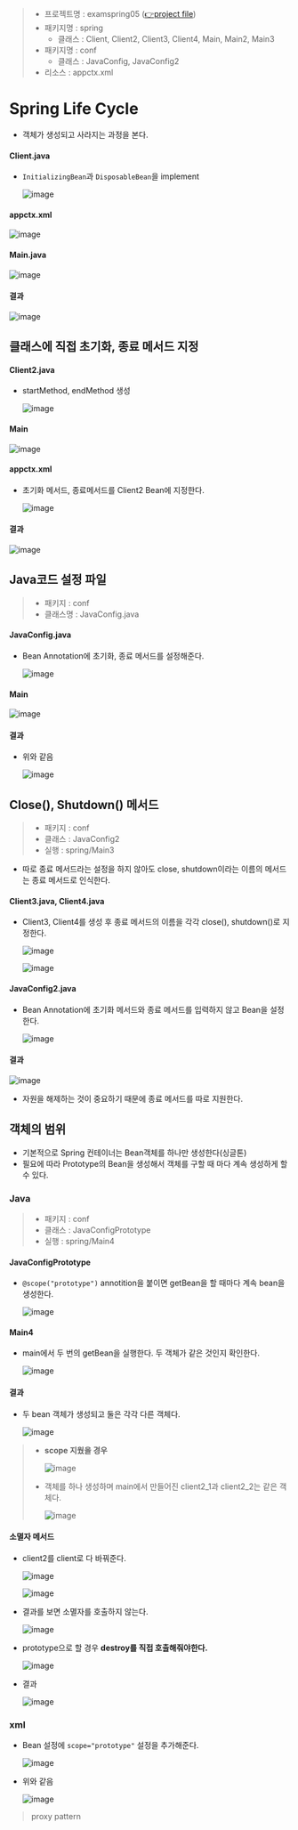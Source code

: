 
> - 프로젝트명 : examspring05 ([👉project file](https://github.com/Clary0122/TIL/tree/main/Spring/project/examspring05))
> - 패키지명 : spring
>   - 클래스 : Client, Client2, Client3, Client4, Main, Main2, Main3
> - 패키지명 : conf
>   - 클래스 : JavaConfig, JavaConfig2
> - 리소스 : appctx.xml
# Spring Life Cycle
- 객체가 생성되고 사라지는 과정을 본다.

#### Client.java
- `InitializingBean`과 `DisposableBean`을 implement
  
  ![image](https://user-images.githubusercontent.com/79209568/121629499-424af780-cab6-11eb-9822-9d9536421d03.png)

#### appctx.xml
  
  ![image](https://user-images.githubusercontent.com/79209568/121630330-e5504100-cab7-11eb-9f86-de6b0c534a45.png)

#### Main.java
  
  ![image](https://user-images.githubusercontent.com/79209568/121630353-eed9a900-cab7-11eb-82f7-9ac674a0063c.png)

#### 결과
  
  ![image](https://user-images.githubusercontent.com/79209568/121635631-868fc500-cac1-11eb-84bd-a58a1a94146b.png)

## 클래스에 직접 초기화, 종료 메서드 지정
#### Client2.java
- startMethod, endMethod 생성
  
  ![image](https://user-images.githubusercontent.com/79209568/121633940-b4273f00-cabe-11eb-8e7c-3830cc3bbc83.png)

#### Main
  
  ![image](https://user-images.githubusercontent.com/79209568/121634011-d0c37700-cabe-11eb-8e27-fc0e96f5cc42.png)

#### appctx.xml
- 초기화 메서드, 종료메서드를 Client2 Bean에 지정한다.
  
  ![image](https://user-images.githubusercontent.com/79209568/121634053-e5a00a80-cabe-11eb-914d-7960dbae57d9.png)

#### 결과
  
  ![image](https://user-images.githubusercontent.com/79209568/121634118-010b1580-cabf-11eb-8689-8d72e9b330b1.png)

## Java코드 설정 파일
> - 패키지 : conf
> - 클래스명 : JavaConfig.java


#### JavaConfig.java
- Bean Annotation에 초기화, 종료 메서드를 설정해준다.
  
  ![image](https://user-images.githubusercontent.com/79209568/121634296-3f083980-cabf-11eb-8c1b-69637257e16b.png)

#### Main
  
  ![image](https://user-images.githubusercontent.com/79209568/121634532-b3db7380-cabf-11eb-936c-1464fea1e17d.png)

#### 결과 
- 위와 같음
  
  ![image](https://user-images.githubusercontent.com/79209568/121634563-be960880-cabf-11eb-8ba4-dcee5e5bbe48.png)

## Close(), Shutdown() 메서드
> - 패키지 : conf
> - 클래스 : JavaConfig2
> - 실행 : spring/Main3

- 따로 종료 메서드라는 설정을 하지 않아도 close, shutdown이라는 이름의 메서드는 종료 메서드로 인식한다.
#### Client3.java, Client4.java
- Client3, Client4를 생성 후 종료 메서드의 이름을 각각 close(), shutdown()로 지정한다.
  
  ![image](https://user-images.githubusercontent.com/79209568/121634673-f69d4b80-cabf-11eb-99ca-265078a0d817.png)
  
  ![image](https://user-images.githubusercontent.com/79209568/121634680-f9983c00-cabf-11eb-9f6c-3aeca1577f12.png)

#### JavaConfig2.java
- Bean Annotation에 초기화 메서드와 종료 메서드를 입력하지 않고 Bean을 설정한다.
  
  ![image](https://user-images.githubusercontent.com/79209568/121635322-023d4200-cac1-11eb-8736-244f30469d6e.png)


#### 결과
  
  ![image](https://user-images.githubusercontent.com/79209568/121635369-16813f00-cac1-11eb-9be2-27d08a4f98d5.png)

- 자원을 해제하는 것이 중요하기 때문에 종료 메서드를 따로 지원한다.

## 객체의 범위
- 기본적으로 Spring 컨테이너는 Bean객체를 하나만 생성한다(싱글톤)
- 필요에 따라 Prototype의 Bean을 생성해서 객체를 구할 때 마다 계속 생성하게 할 수 있다.

### Java
> - 패키지 : conf
> - 클래스 : JavaConfigPrototype
> - 실행 : spring/Main4

#### JavaConfigPrototype
- `@scope("prototype")` annotition을 붙이면 getBean을 할 때마다 계속 bean을 생성한다.
  
  ![image](https://user-images.githubusercontent.com/79209568/121639747-f739e000-cac7-11eb-98b8-2cf4e3852ccb.png)
#### Main4
- main에서 두 번의 getBean을 실행한다. 두 객체가 같은 것인지 확인한다.
  
  ![image](https://user-images.githubusercontent.com/79209568/121639781-06209280-cac8-11eb-9802-f0be42d04f81.png)

#### 결과
- 두 bean 객체가 생성되고 둘은 각각 다른 객체다.
  
  ![image](https://user-images.githubusercontent.com/79209568/121810710-d70f4a00-cc9c-11eb-9c7a-f4067f8a5f06.png)


> - **scope 지웠을 경우**
>   
>   ![image](https://user-images.githubusercontent.com/79209568/121639827-120c5480-cac8-11eb-9a49-c61071586735.png)
> - 객체를 하나 생성하며 main에서 만들어진 client2_1과 client2_2는 같은 객체다.
>   
>   ![image](https://user-images.githubusercontent.com/79209568/121639834-146eae80-cac8-11eb-9b07-787da50abe43.png)

#### 소멸자 메서드
- client2를 client로 다 바꿔준다.
  
  ![image](https://user-images.githubusercontent.com/79209568/121639867-22bcca80-cac8-11eb-999f-9faea47881e1.png)
  
  ![image](https://user-images.githubusercontent.com/79209568/121639888-281a1500-cac8-11eb-8a61-937c3b820c7e.png)
- 결과를 보면 소멸자를 호출하지 않는다.
  
  ![image](https://user-images.githubusercontent.com/79209568/121639903-2cdec900-cac8-11eb-9fd8-3a006aa70739.png)
- prototype으로 할 경우 **destroy를 직접 호출해줘야한다.**
  
  ![image](https://user-images.githubusercontent.com/79209568/121639952-43852000-cac8-11eb-92cb-a23600586c59.png)
- 결과
  
  ![image](https://user-images.githubusercontent.com/79209568/121639958-46801080-cac8-11eb-8937-66a1cfefc2ed.png)

### xml
- Bean 설정에 `scope="prototype"` 설정을 추가해준다.
  
  ![image](https://user-images.githubusercontent.com/79209568/121639974-4da71e80-cac8-11eb-8213-321dde43c66c.png)
- 위와 같음
  
  ![image](https://user-images.githubusercontent.com/79209568/121639986-539cff80-cac8-11eb-9dee-02be3b755f7f.png)

> proxy pattern
